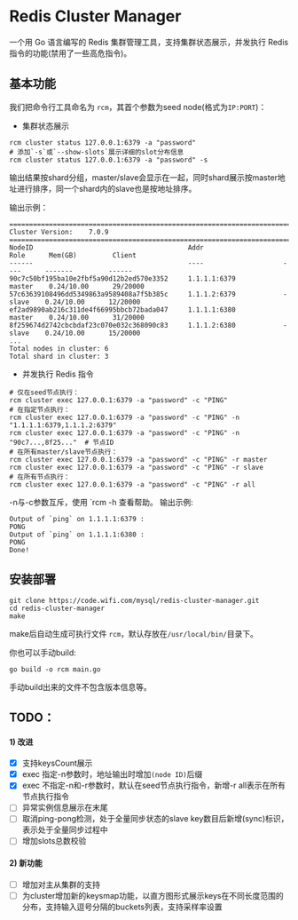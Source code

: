 # Redis Cluster Manager

一个用 Go 语言编写的 Redis 集群管理工具，支持集群状态展示，并发执行 Redis 指令的功能(禁用了一些高危指令)。

## 基本功能
我们把命令行工具命名为 `rcm`，其首个参数为seed node(格式为`IP:PORT`)：
- 集群状态展示
```
rcm cluster status 127.0.0.1:6379 -a "password"
# 添加`-s`或`--show-slots`展示详细的slot分布信息
rcm cluster status 127.0.0.1:6379 -a "password" -s
```
输出结果按shard分组，master/slave会显示在一起，同时shard展示按master地址进行排序，同一个shard内的slave也是按地址排序。

输出示例：
```text
=======================================================================================================
Cluster Version:    7.0.9
=======================================================================================================
NodeID                                       Addr                    Role      Mem(GB)         Client          
------                                       ----                    ----      -------         ------          
90c7c50bf195ba10e2fbf5a90d12b2ed570e3352     1.1.1.1:6379            master    0.24/10.00      29/20000        
57c63639108496dd5349863a9589408a7f5b385c     1.1.1.2:6379            -slave    0.24/10.00      12/20000                    
ef2ad9890ab216c311de4f66995bbcb72bada047     1.1.1.1:6380            master    0.24/10.00      31/20000       
8f259674d2742cbcbdaf23c070e032c368090c83     1.1.1.2:6380            -slave    0.24/10.00      15/20000                    
...         
Total nodes in cluster: 6
Total shard in cluster: 3
```
- 并发执行 Redis 指令
```
# 仅在seed节点执行：
rcm cluster exec 127.0.0.1:6379 -a "password" -c "PING"
# 在指定节点执行：
rcm cluster exec 127.0.0.1:6379 -a "password" -c "PING" -n "1.1.1.1:6379,1.1.1.2:6379"
rcm cluster exec 127.0.0.1:6379 -a "password" -c "PING" -n "90c7...,8f25..."  # 节点ID
# 在所有master/slave节点执行：
rcm cluster exec 127.0.0.1:6379 -a "password" -c "PING" -r master
rcm cluster exec 127.0.0.1:6379 -a "password" -c "PING" -r slave
# 在所有节点执行：
rcm cluster exec 127.0.0.1:6379 -a "password" -c "PING" -r all
```
-n与-c参数互斥，使用 `rcm -h 查看帮助。
输出示例:
```text
Output of `ping` on 1.1.1.1:6379 :
PONG
Output of `ping` on 1.1.1.1:6380 :
PONG
Done!
```

## 安装部署
```
git clone https://code.wifi.com/mysql/redis-cluster-manager.git
cd redis-cluster-manager
make
```
make后自动生成可执行文件 `rcm`，默认存放在`/usr/local/bin/`目录下。

你也可以手动build:
```
go build -o rcm main.go
```
手动build出来的文件不包含版本信息等。

## TODO：
#### 1) 改进
- [x] 支持keysCount展示
- [x] exec 指定-n参数时，地址输出时增加`(node ID)`后缀
- [x] exec 不指定-n和-r参数时，默认在seed节点执行指令，新增-r all表示在所有节点执行指令
- [ ] 异常实例信息展示在末尾
- [ ] 取消ping-pong检测，处于全量同步状态的slave key数目后新增(sync)标识，表示处于全量同步过程中
- [ ] 增加slots总数校验
#### 2) 新功能
- [ ] 增加对主从集群的支持
- [ ] 为cluster增加新的keysmap功能，以直方图形式展示keys在不同长度范围的分布，支持输入逗号分隔的buckets列表，支持采样率设置
